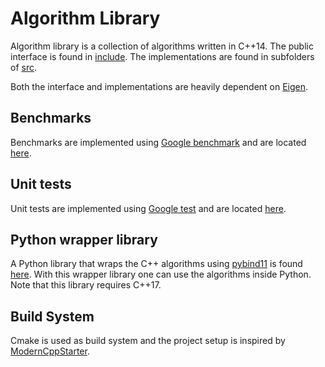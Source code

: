 # Algorithm Library
Algorithm library is a collection of algorithms written in C++14. The public interface is found in [include](/include/). The implementations are found in subfolders of [src](/src/).

Both the interface and implementations are heavily dependent on [Eigen](https://gitlab.com/libeigen/eigen/).

## Benchmarks
Benchmarks are implemented using [Google benchmark](https://github.com/google/benchmark) and are located [here](apps/benchmark).

## Unit tests
Unit tests are implemented using [Google test](https://github.com/google/googletest) and are located [here](apps/test).

## Python wrapper library
A Python library that wraps the C++ algorithms using [pybind11](https://github.com/pybind/pybind11) is found [here](libs/python_algorithm_library). With this wrapper library one can use the algorithms inside Python. Note that this library requires C++17.

## Build System
Cmake is used as build system and the project setup is inspired by [ModernCppStarter](https://github.com/TheLartians/ModernCppStarter).